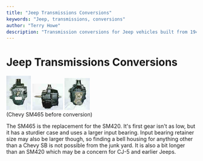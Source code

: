```yaml
---
title: "Jeep Transmissions Conversions"
keywords: "Jeep, transmissions, conversions"
author: "Terry Howe"
description: "Transmission conversions for Jeep vehicles built from 1941 until the present including military, CJ, YJ, TJ, and other models."
---
```

# Jeep Transmissions Conversions

[![Chevy SM465 front](../../img/transmission/updates/sm465f_.jpg)](../../img/transmission/updates/sm465f.jpg) [![Chevy SM465 side](../../img/transmission/updates/sm465s_.jpg)](../../img/transmission/updates/sm465s.jpg) [![Chevy SM465 back](../../img/transmission/updates/sm465b_.jpg)](../../img/transmission/updates/sm465b.jpg)   
(Chevy SM465 before conversion) 

The SM465 is the replacement for the SM420. It's first gear isn't as low, but it has a sturdier case and uses a larger input bearing. Input bearing retainer size may also be larger though, so finding a bell housing for anything other than a Chevy SB is not possible from the junk yard. It is also a bit longer than an SM420 which may be a concern for CJ-5 and earlier Jeeps.